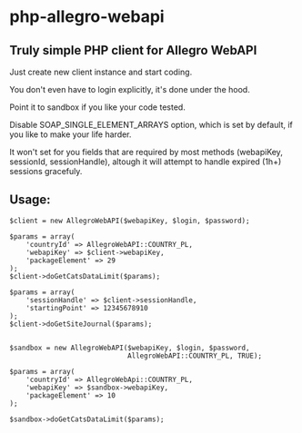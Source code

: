# php-allegro-webapi #

## Truly simple PHP client for Allegro WebAPI ##
Just create new client instance and start coding.

You don't even have to login explicitly, it's done under the hood.

Point it to sandbox if you like your code tested.

Disable SOAP_SINGLE_ELEMENT_ARRAYS option, which is set by default, if you like to make your life harder.

It won't set for you fields that are required by most methods (webapiKey, sessionId, sessionHandle), altough it will attempt to handle expired (1h+) sessions gracefuly.
 
## Usage: ##
```
$client = new AllegroWebAPI($webapiKey, $login, $password);

$params = array(
    'countryId' => AllegroWebAPI::COUNTRY_PL,
    'webapiKey' => $client->webapiKey,
    'packageElement' => 29
);
$client->doGetCatsDataLimit($params);

$params = array(
    'sessionHandle' => $client->sessionHandle,
    'startingPoint' => 12345678910
);
$client->doGetSiteJournal($params);


$sandbox = new AllegroWebAPI($webapiKey, $login, $password,
                             AllegroWebAPI::COUNTRY_PL, TRUE);
                             
$params = array(
    'countryId' => AllegroWebApi::COUNTRY_PL,
    'webapiKey' => $sandbox->webapiKey,
    'packageElement' => 10
);

$sandbox->doGetCatsDataLimit($params);  
```
